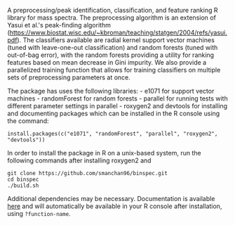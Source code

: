 A preprocessing/peak identification, classification, and feature ranking R library for mass spectra. The preprocessing algorithm is an extension of Yasui et al.'s peak-finding algorithm (https://www.biostat.wisc.edu/~kbroman/teaching/statgen/2004/refs/yasui.pdf). The classifiers available are radial kernel support vector machines (tuned with leave-one-out classification) and random forests (tuned with out-of-bag error), with the random forests providing a utility for ranking features based on mean decrease in Gini impurity.  We also provide a parallelized training function that allows for training classifiers on multiple sets of preprocessing parameters at once.

The package has uses the following libraries:
	- e1071 for support vector machines
	- randomForest for random forests
	- parallel for running tests with different parameter settings in parallel
	- roxygen2 and devtools for installing and documenting packages
which can be installed in the R console using the command:

```
install.packages(c("e1071", "randomForest", "parallel", "roxygen2", "devtools"))
```
In order to install the package in R on a unix-based system, run the following commands after installing roxygen2 and 
```
git clone https://github.com/smanchan96/binspec.git
cd binspec
./build.sh
```
Additional dependencies may be necessary.  Documentation is available [here](https://github.com/smanchan96/binspec/blob/master/binspec.pdf) and will automatically be available in your R console after installation, using `?function-name`.
